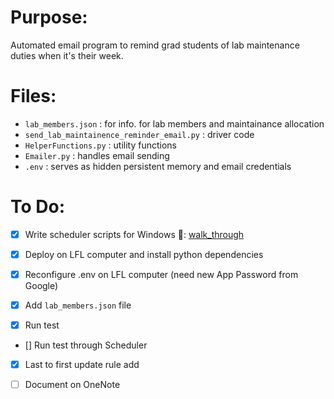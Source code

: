 # Purpose:

Automated email program to remind grad students of lab maintenance duties when it's their week.

# Files:

- `lab_members.json` : for info. for lab members and maintainance allocation
- `send_lab_maintainence_reminder_email.py` : driver code
- `HelperFunctions.py` : utility functions
- `Emailer.py` : handles email sending
- `.env` : serves as hidden persistent memory and email credentials

# To Do:

- [x] Write scheduler scripts for Windows 🤮: [walk_through](https://www.youtube.com/watch?v=ic4lUiDTbVI)

- [x] Deploy on LFL computer and install python dependencies

- [x] Reconfigure .env on LFL computer (need new App Password from Google)

- [x] Add `lab_members.json` file

- [x] Run test

- [] Run test through Scheduler

- [x] Last to first update rule add

- [ ] Document on OneNote
